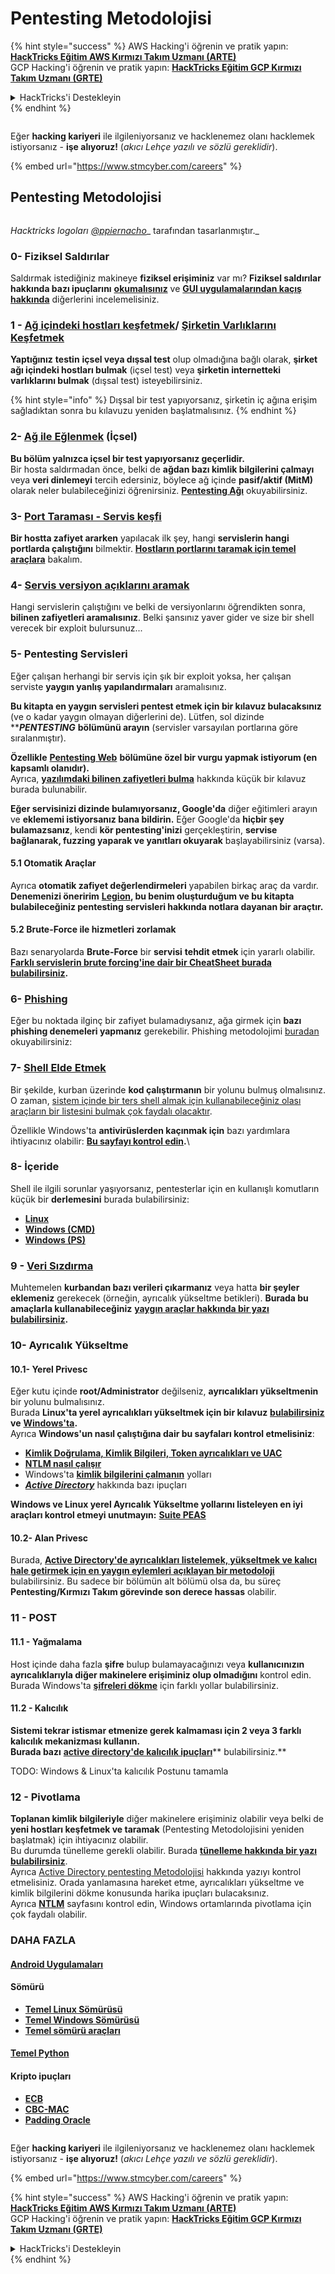 # Pentesting Metodolojisi

{% hint style="success" %}
AWS Hacking'i öğrenin ve pratik yapın:<img src="../.gitbook/assets/arte.png" alt="" data-size="line">[**HackTricks Eğitim AWS Kırmızı Takım Uzmanı (ARTE)**](https://training.hacktricks.xyz/courses/arte)<img src="../.gitbook/assets/arte.png" alt="" data-size="line">\
GCP Hacking'i öğrenin ve pratik yapın: <img src="../.gitbook/assets/grte.png" alt="" data-size="line">[**HackTricks Eğitim GCP Kırmızı Takım Uzmanı (GRTE)**<img src="../.gitbook/assets/grte.png" alt="" data-size="line">](https://training.hacktricks.xyz/courses/grte)

<details>

<summary>HackTricks'i Destekleyin</summary>

* [**abonelik planlarını**](https://github.com/sponsors/carlospolop) kontrol edin!
* **💬 [**Discord grubuna**](https://discord.gg/hRep4RUj7f) veya [**telegram grubuna**](https://t.me/peass) katılın ya da **Twitter'da** 🐦 [**@hacktricks\_live**](https://twitter.com/hacktricks\_live)**'i takip edin.**
* **Hacking ipuçlarını paylaşmak için** [**HackTricks**](https://github.com/carlospolop/hacktricks) ve [**HackTricks Cloud**](https://github.com/carlospolop/hacktricks-cloud) github reposuna PR gönderin.

</details>
{% endhint %}

<figure><img src="../.gitbook/assets/image (1) (1) (1) (1) (1) (1) (1) (1) (1) (1) (1).png" alt=""><figcaption></figcaption></figure>

Eğer **hacking kariyeri** ile ilgileniyorsanız ve hacklenemez olanı hacklemek istiyorsanız - **işe alıyoruz!** (_akıcı Lehçe yazılı ve sözlü gereklidir_).

{% embed url="https://www.stmcyber.com/careers" %}

## Pentesting Metodolojisi

<figure><img src="../.gitbook/assets/HACKTRICKS-logo.svg" alt=""><figcaption></figcaption></figure>

_Hacktricks logoları_ [_@ppiernacho_](https://www.instagram.com/ppieranacho/)_ tarafından tasarlanmıştır._

### 0- Fiziksel Saldırılar

Saldırmak istediğiniz makineye **fiziksel erişiminiz** var mı? **Fiziksel saldırılar hakkında bazı ipuçlarını** [**okumalısınız**](../hardware-physical-access/physical-attacks.md) ve [**GUI uygulamalarından kaçış hakkında**](../hardware-physical-access/escaping-from-gui-applications.md) diğerlerini incelemelisiniz.

### 1 - [Ağ içindeki hostları keşfetmek](pentesting-network/#discovering-hosts)/ [Şirketin Varlıklarını Keşfetmek](external-recon-methodology/)

**Yaptığınız** **testin** **içsel veya dışsal test** olup olmadığına bağlı olarak, **şirket ağı içindeki hostları bulmak** (içsel test) veya **şirketin internetteki varlıklarını bulmak** (dışsal test) isteyebilirsiniz.

{% hint style="info" %}
Dışsal bir test yapıyorsanız, şirketin iç ağına erişim sağladıktan sonra bu kılavuzu yeniden başlatmalısınız.
{% endhint %}

### **2-** [**Ağ ile Eğlenmek**](pentesting-network/) **(İçsel)**

**Bu bölüm yalnızca içsel bir test yapıyorsanız geçerlidir.**\
Bir hosta saldırmadan önce, belki de **ağdan bazı kimlik bilgilerini çalmayı** veya **veri dinlemeyi** tercih edersiniz, böylece ağ içinde **pasif/aktif (MitM)** olarak neler bulabileceğinizi öğrenirsiniz. [**Pentesting Ağı**](pentesting-network/#sniffing) okuyabilirsiniz.

### 3- [Port Taraması - Servis keşfi](pentesting-network/#scanning-hosts)

**Bir hostta zafiyet ararken** yapılacak ilk şey, hangi **servislerin hangi portlarda çalıştığını** bilmektir. [**Hostların portlarını taramak için temel araçlara**](pentesting-network/#scanning-hosts) bakalım.

### **4-** [Servis versiyon açıklarını aramak](search-exploits.md)

Hangi servislerin çalıştığını ve belki de versiyonlarını öğrendikten sonra, **bilinen zafiyetleri aramalısınız**. Belki şansınız yaver gider ve size bir shell verecek bir exploit bulursunuz...

### **5-** Pentesting Servisleri

Eğer çalışan herhangi bir servis için şık bir exploit yoksa, her çalışan serviste **yaygın yanlış yapılandırmaları** aramalısınız.

**Bu kitapta en yaygın servisleri pentest etmek için bir kılavuz bulacaksınız** (ve o kadar yaygın olmayan diğerlerini de). Lütfen, sol dizinde **_**PENTESTING**_ **bölümünü arayın** (servisler varsayılan portlarına göre sıralanmıştır).

**Özellikle** [**Pentesting Web**](../network-services-pentesting/pentesting-web/) **bölümüne özel bir vurgu yapmak istiyorum (en kapsamlı olanıdır).**\
Ayrıca, [**yazılımdaki bilinen zafiyetleri bulma**](search-exploits.md) hakkında küçük bir kılavuz burada bulunabilir.

**Eğer servisinizi dizinde bulamıyorsanız, Google'da** diğer eğitimleri arayın ve **eklememi istiyorsanız bana bildirin.** Eğer Google'da **hiçbir şey bulamazsanız**, kendi **kör pentesting'inizi** gerçekleştirin, **servise bağlanarak, fuzzing yaparak ve yanıtları okuyarak** başlayabilirsiniz (varsa).

#### 5.1 Otomatik Araçlar

Ayrıca **otomatik zafiyet değerlendirmeleri** yapabilen birkaç araç da vardır. **Denemenizi öneririm** [**Legion**](https://github.com/carlospolop/legion)**, bu benim oluşturduğum ve bu kitapta bulabileceğiniz pentesting servisleri hakkında notlara dayanan bir araçtır.**

#### **5.2 Brute-Force ile hizmetleri zorlamak**

Bazı senaryolarda **Brute-Force** bir **servisi** **tehdit etmek** için yararlı olabilir. [**Farklı servislerin brute forcing'ine dair bir CheatSheet burada bulabilirsiniz**](brute-force.md)**.**

### 6- [Phishing](phishing-methodology/)

Eğer bu noktada ilginç bir zafiyet bulamadıysanız, ağa girmek için **bazı phishing denemeleri yapmanız** gerekebilir. Phishing metodolojimi [buradan](phishing-methodology/) okuyabilirsiniz:

### **7-** [**Shell Elde Etmek**](reverse-shells/)

Bir şekilde, kurban üzerinde **kod çalıştırmanın** bir yolunu bulmuş olmalısınız. O zaman, [sistem içinde bir ters shell almak için kullanabileceğiniz olası araçların bir listesini bulmak çok faydalı olacaktır](reverse-shells/).

Özellikle Windows'ta **antivirüslerden kaçınmak için** bazı yardımlara ihtiyacınız olabilir: [**Bu sayfayı kontrol edin**](../windows-hardening/av-bypass.md)**.**\\

### 8- İçeride

Shell ile ilgili sorunlar yaşıyorsanız, pentesterlar için en kullanışlı komutların küçük bir **derlemesini** burada bulabilirsiniz:

* [**Linux**](../linux-hardening/useful-linux-commands.md)
* [**Windows (CMD)**](../windows-hardening/basic-cmd-for-pentesters.md)
* [**Windows (PS)**](../windows-hardening/basic-powershell-for-pentesters/)

### **9 -** [**Veri Sızdırma**](exfiltration.md)

Muhtemelen **kurbandan bazı verileri çıkarmanız** veya hatta **bir şeyler eklemeniz** gerekecek (örneğin, ayrıcalık yükseltme betikleri). **Burada bu amaçlarla kullanabileceğiniz** [**yaygın araçlar hakkında bir yazı bulabilirsiniz**](exfiltration.md)**.**

### **10- Ayrıcalık Yükseltme**

#### **10.1- Yerel Privesc**

Eğer kutu içinde **root/Administrator** değilseniz, **ayrıcalıkları yükseltmenin** bir yolunu bulmalısınız.\
Burada **Linux'ta yerel ayrıcalıkları yükseltmek için bir kılavuz** [**bulabilirsiniz**](../linux-hardening/privilege-escalation/) **ve** [**Windows'ta**](../windows-hardening/windows-local-privilege-escalation/)**.**\
Ayrıca **Windows'un nasıl çalıştığına dair bu sayfaları kontrol etmelisiniz**:

* [**Kimlik Doğrulama, Kimlik Bilgileri, Token ayrıcalıkları ve UAC**](../windows-hardening/authentication-credentials-uac-and-efs/)
* [**NTLM nasıl çalışır**](../windows-hardening/ntlm/)
* Windows'ta [**kimlik bilgilerini çalmanın**](https://github.com/carlospolop/hacktricks/blob/master/generic-methodologies-and-resources/broken-reference/README.md) yolları
* [_**Active Directory**_](../windows-hardening/active-directory-methodology/) hakkında bazı ipuçları

**Windows ve Linux yerel Ayrıcalık Yükseltme yollarını listeleyen en iyi araçları kontrol etmeyi unutmayın:** [**Suite PEAS**](https://github.com/carlospolop/privilege-escalation-awesome-scripts-suite)

#### **10.2- Alan Privesc**

Burada, [**Active Directory'de ayrıcalıkları listelemek, yükseltmek ve kalıcı hale getirmek için en yaygın eylemleri açıklayan bir metodoloji**](../windows-hardening/active-directory-methodology/) bulabilirsiniz. Bu sadece bir bölümün alt bölümü olsa da, bu süreç **Pentesting/Kırmızı Takım görevinde son derece hassas** olabilir.

### 11 - POST

#### **11**.1 - Yağmalama

Host içinde daha fazla **şifre** bulup bulamayacağınızı veya **kullanıcınızın ayrıcalıklarıyla diğer makinelere erişiminiz olup olmadığını** kontrol edin.\
Burada Windows'ta [**şifreleri dökme**](https://github.com/carlospolop/hacktricks/blob/master/generic-methodologies-and-resources/broken-reference/README.md) için farklı yollar bulabilirsiniz.

#### 11.2 - Kalıcılık

**Sistemi tekrar istismar etmenize gerek kalmaması için 2 veya 3 farklı kalıcılık mekanizması kullanın.**\
**Burada bazı** [**active directory'de kalıcılık ipuçları**](../windows-hardening/active-directory-methodology/#persistence)** bulabilirsiniz.**

TODO: Windows & Linux'ta kalıcılık Postunu tamamla

### 12 - Pivotlama

**Toplanan kimlik bilgileriyle** diğer makinelere erişiminiz olabilir veya belki de **yeni hostları keşfetmek ve taramak** (Pentesting Metodolojisini yeniden başlatmak) için ihtiyacınız olabilir.\
Bu durumda tünelleme gerekli olabilir. Burada [**tünelleme hakkında bir yazı bulabilirsiniz**](tunneling-and-port-forwarding.md).\
Ayrıca [Active Directory pentesting Metodolojisi](../windows-hardening/active-directory-methodology/) hakkında yazıyı kontrol etmelisiniz. Orada yanlamasına hareket etme, ayrıcalıkları yükseltme ve kimlik bilgilerini dökme konusunda harika ipuçları bulacaksınız.\
Ayrıca [**NTLM**](../windows-hardening/ntlm/) sayfasını kontrol edin, Windows ortamlarında pivotlama için çok faydalı olabilir.

### DAHA FAZLA

#### [Android Uygulamaları](../mobile-pentesting/android-app-pentesting/)

#### **Sömürü**

* [**Temel Linux Sömürüsü**](broken-reference/)
* [**Temel Windows Sömürüsü**](../binary-exploitation/windows-exploiting-basic-guide-oscp-lvl.md)
* [**Temel sömürü araçları**](../binary-exploitation/basic-stack-binary-exploitation-methodology/tools/)

#### [**Temel Python**](python/)

#### **Kripto ipuçları**

* [**ECB**](../crypto-and-stego/electronic-code-book-ecb.md)
* [**CBC-MAC**](../crypto-and-stego/cipher-block-chaining-cbc-mac-priv.md)
* [**Padding Oracle**](../crypto-and-stego/padding-oracle-priv.md)

<figure><img src="../.gitbook/assets/image (1) (1) (1) (1) (1) (1) (1) (1) (1) (1) (1).png" alt=""><figcaption></figcaption></figure>

Eğer **hacking kariyeri** ile ilgileniyorsanız ve hacklenemez olanı hacklemek istiyorsanız - **işe alıyoruz!** (_akıcı Lehçe yazılı ve sözlü gereklidir_).

{% embed url="https://www.stmcyber.com/careers" %}

{% hint style="success" %}
AWS Hacking'i öğrenin ve pratik yapın:<img src="../.gitbook/assets/arte.png" alt="" data-size="line">[**HackTricks Eğitim AWS Kırmızı Takım Uzmanı (ARTE)**](https://training.hacktricks.xyz/courses/arte)<img src="../.gitbook/assets/arte.png" alt="" data-size="line">\
GCP Hacking'i öğrenin ve pratik yapın: <img src="../.gitbook/assets/grte.png" alt="" data-size="line">[**HackTricks Eğitim GCP Kırmızı Takım Uzmanı (GRTE)**<img src="../.gitbook/assets/grte.png" alt="" data-size="line">](https://training.hacktricks.xyz/courses/grte)

<details>

<summary>HackTricks'i Destekleyin</summary>

* [**abonelik planlarını**](https://github.com/sponsors/carlospolop) kontrol edin!
* **💬 [**Discord grubuna**](https://discord.gg/hRep4RUj7f) veya [**telegram grubuna**](https://t.me/peass) katılın ya da **Twitter'da** 🐦 [**@hacktricks\_live**](https://twitter.com/hacktricks\_live)**'i takip edin.**
* **Hacking ipuçlarını paylaşmak için** [**HackTricks**](https://github.com/carlospolop/hacktricks) ve [**HackTricks Cloud**](https://github.com/carlospolop/hacktricks-cloud) github reposuna PR gönderin.

</details>
{% endhint %}
